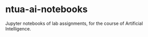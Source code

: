 # ntua-ai-notebooks
Jupyter notebooks of lab assignments, for the course of Artificial Intelligence.
